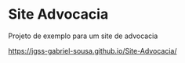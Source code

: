 # Site Advocacia
 Projeto de exemplo para um site de advocacia

https://jgss-gabriel-sousa.github.io/Site-Advocacia/
